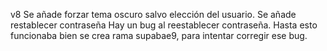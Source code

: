 v8
Se añade forzar tema oscuro salvo elección del usuario.
Se añade restablecer contraseña
Hay un bug al reestablecer contraseña. Hasta esto funcionaba bien
se crea rama supabae9, para intentar corregir ese bug.
